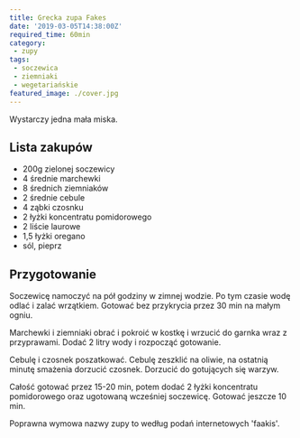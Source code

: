 ```yaml
---
title: Grecka zupa Fakes
date: '2019-03-05T14:38:00Z'
required_time: 60min
category:
 - zupy
tags:
 - soczewica
 - ziemniaki
 - wegetariańskie
featured_image: ./cover.jpg
---
```


Wystarczy jedna mała miska.

<!---- splitter ---->

## Lista zakupów

- 200g zielonej soczewicy
- 4 średnie marchewki
- 8 średnich ziemniaków
- 2 średnie cebule
- 4 ząbki czosnku
- 2 łyżki koncentratu pomidorowego
- 2 liście laurowe
- 1,5 łyżki oregano
- sól, pieprz

<!---- splitter ---->

## Przygotowanie
Soczewicę namoczyć na pół godziny w zimnej wodzie. Po tym czasie wodę odlać i zalać wrzątkiem. Gotować bez przykrycia przez 30 min na małym ogniu.

Marchewki i ziemniaki obrać i pokroić w kostkę i wrzucić do garnka wraz z przyprawami. Dodać 2 litry wody i rozpocząć gotowanie.

Cebulę i czosnek poszatkować. Cebulę zeszklić na oliwie, na ostatnią minutę smażenia dorzucić czosnek. Dorzucić do gotujących się warzyw.

Całość gotować przez 15-20 min, potem dodać 2 łyżki koncentratu pomidorowego oraz ugotowaną wcześniej soczewicę. Gotować jeszcze 10 min.

Poprawna wymowa nazwy zupy to według podań internetowych 'faakis'.
